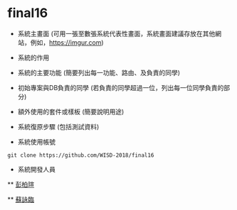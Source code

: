 # final16
* 系統主畫面 (可用一張至數張系統代表性畫面，系統畫面建議存放在其他網站，例如，https://imgur.com)

* 系統的作用 

* 系統的主要功能 (簡要列出每一功能、路由、及負責的同學)

* 初始專案與DB負責的同學 (若負責的同學超過一位，列出每一位同學負責的部分)

* 額外使用的套件或樣板 (簡要說明用途)

* 系統復原步驟 (包括測試資料)

* 系統使用帳號

```
git clone https://github.com/WISD-2018/final16
```

* 系統開發人員

** [彭柏瑄](https://github.com/aa349276)

** [蘇詠臨](https://github.com/3A532035)
